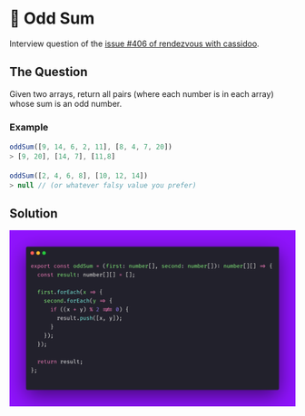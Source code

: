 # 🦤 Odd Sum

Interview question of the [issue #406 of rendezvous with cassidoo](https://buttondown.com/cassidoo/archive/false-expectations-take-away-joy-sandra-bullock/).

## The Question

Given two arrays, return all pairs (where each number is in each array) whose sum is an odd number.

### Example

```js
oddSum([9, 14, 6, 2, 11], [8, 4, 7, 20])
> [9, 20], [14, 7], [11,8]

oddSum([2, 4, 6, 8], [10, 12, 14])
> null // (or whatever falsy value you prefer)
```

## Solution

![Code Polaroid](./code-screenshot.png)

